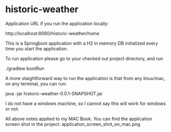 # historic-weather

Application URL if you run the application locally:

http://localhost:8080/historic-weather/home

This is a Springboot application with a H2 in memory DB initialized every time you start the application.

To run application please go to your checked out project directory, and run

./gradlew bootRun

A more staightforward way to run the application is that from any linux/mac, on any terminal, you can run:

java -jar historic-weather-0.0.1-SNAPSHOT.jar

I do not have a windows machine, so I cannot say this will work for windows or not.

All above notes applied to my MAC Book. You can find the application screen shot in the project: application_screen_shot_on_mac.png
